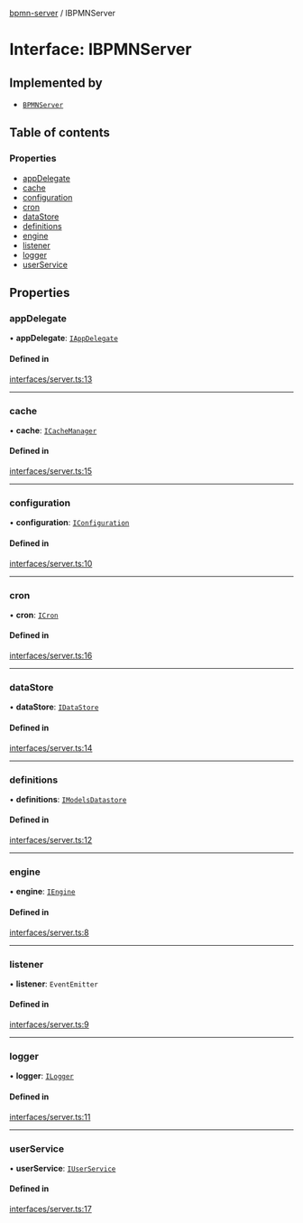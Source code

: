 [bpmn-server](../README.md) / IBPMNServer

# Interface: IBPMNServer

## Implemented by

- [`BPMNServer`](../classes/BPMNServer.md)

## Table of contents

### Properties

- [appDelegate](IBPMNServer.md#appdelegate)
- [cache](IBPMNServer.md#cache)
- [configuration](IBPMNServer.md#configuration)
- [cron](IBPMNServer.md#cron)
- [dataStore](IBPMNServer.md#datastore)
- [definitions](IBPMNServer.md#definitions)
- [engine](IBPMNServer.md#engine)
- [listener](IBPMNServer.md#listener)
- [logger](IBPMNServer.md#logger)
- [userService](IBPMNServer.md#userservice)

## Properties

### appDelegate

• **appDelegate**: [`IAppDelegate`](IAppDelegate.md)

#### Defined in

[interfaces/server.ts:13](https://bitbucket.org/ralphhanna/bpmn-server/src/2ac50a51/WebApp/bpmnServer/src/interfaces/server.ts#lines-13)

___

### cache

• **cache**: [`ICacheManager`](ICacheManager.md)

#### Defined in

[interfaces/server.ts:15](https://bitbucket.org/ralphhanna/bpmn-server/src/2ac50a51/WebApp/bpmnServer/src/interfaces/server.ts#lines-15)

___

### configuration

• **configuration**: [`IConfiguration`](IConfiguration.md)

#### Defined in

[interfaces/server.ts:10](https://bitbucket.org/ralphhanna/bpmn-server/src/2ac50a51/WebApp/bpmnServer/src/interfaces/server.ts#lines-10)

___

### cron

• **cron**: [`ICron`](ICron.md)

#### Defined in

[interfaces/server.ts:16](https://bitbucket.org/ralphhanna/bpmn-server/src/2ac50a51/WebApp/bpmnServer/src/interfaces/server.ts#lines-16)

___

### dataStore

• **dataStore**: [`IDataStore`](IDataStore.md)

#### Defined in

[interfaces/server.ts:14](https://bitbucket.org/ralphhanna/bpmn-server/src/2ac50a51/WebApp/bpmnServer/src/interfaces/server.ts#lines-14)

___

### definitions

• **definitions**: [`IModelsDatastore`](IModelsDatastore.md)

#### Defined in

[interfaces/server.ts:12](https://bitbucket.org/ralphhanna/bpmn-server/src/2ac50a51/WebApp/bpmnServer/src/interfaces/server.ts#lines-12)

___

### engine

• **engine**: [`IEngine`](IEngine.md)

#### Defined in

[interfaces/server.ts:8](https://bitbucket.org/ralphhanna/bpmn-server/src/2ac50a51/WebApp/bpmnServer/src/interfaces/server.ts#lines-8)

___

### listener

• **listener**: `EventEmitter`

#### Defined in

[interfaces/server.ts:9](https://bitbucket.org/ralphhanna/bpmn-server/src/2ac50a51/WebApp/bpmnServer/src/interfaces/server.ts#lines-9)

___

### logger

• **logger**: [`ILogger`](ILogger.md)

#### Defined in

[interfaces/server.ts:11](https://bitbucket.org/ralphhanna/bpmn-server/src/2ac50a51/WebApp/bpmnServer/src/interfaces/server.ts#lines-11)

___

### userService

• **userService**: [`IUserService`](IUserService.md)

#### Defined in

[interfaces/server.ts:17](https://bitbucket.org/ralphhanna/bpmn-server/src/2ac50a51/WebApp/bpmnServer/src/interfaces/server.ts#lines-17)
